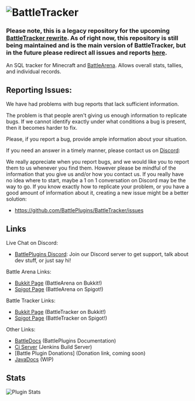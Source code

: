 ![BattleTracker](https://wiki.battleplugins.org/images/0/0c/BattleTracker.png "BattleTracker")
==========

### Please note, this is a legacy repository for the upcoming [BattleTracker rewrite](https://github.com/BattlePlugins/BattleTracker/). As of right now, this repository is still being maintained and is the main version of BattleTracker, but in the future please redirect all issues and reports [here](https://github.com/BattlePlugins/BattleTracker/).

An SQL tracker for Minecraft and [BattleArena](https://github.com/BattlePlugins/BattleArena). Allows overall stats, tallies, and individual records.

Reporting Issues:
---------
We have had problems with bug reports that lack sufficient information.


The problem is that people aren't giving us enough information to 
replicate bugs. If we cannot identify exactly under what conditions 
a bug is present, then it becomes harder to fix. 


Please, if you report a bug, provide ample information about your situation. 


If you need an answer in a timely manner, please contact us on [Discord](https://discord.gg/tMVPVJf): 

We really appreciate when you report bugs, and we would like you to report them to us whenever you find them.
However please be mindful of the information that you give us and/or how you contact us. If you really have no 
idea where to start, maybe a 1 on 1 conversation on Discord may be the way to go. If you know exactly how to replicate your problem, or 
you have a good amount of information about it, creating a new issue might be a better solution:


* https://github.com/BattlePlugins/BattleTracker/issues

Links
------------
Live Chat on Discord:
* [BattlePlugins Discord](https://discord.gg/tMVPVJf): Join our Discord server to get support, talk about dev stuff, or just say hi!


Battle Arena Links:
* [Bukkit Page](http://dev.bukkit.org/bukkit-plugins/battlearena/) (BattleArena on Bukkit!)
* [Spigot Page](http://spigotmc.org/resources/battlearena.2164/) (BattleArena on Spigot!)

Battle Tracker Links:
* [Bukkit Page](http://dev.bukkit.org/bukkit-plugins/battletracker/) (BattleTracker on Bukkit!)
* [Spigot Page](http://spigotmc.org/resources/battletracker.2165/) (BattleTracker on Spigot!)

Other Links:
* [BattleDocs](http://docs.battleplugins.org) (BattlePlugins Documentation)
* [Ci Server](http://ci.battleplugins.org/job/BattlePlugins/job/BattleTracker/) (Jenkins Build Server)
* [Battle Plugin Donations] (Donation link, coming soon)
* [JavaDocs](http://rainbowcraft.sytes.net/javadocs/battletracker/apidocs/) (WIP)

Stats
------------
![Plugin Stats](https://bstats.org/signatures/bukkit/BattleTracker.svg "Plugin Stats")
